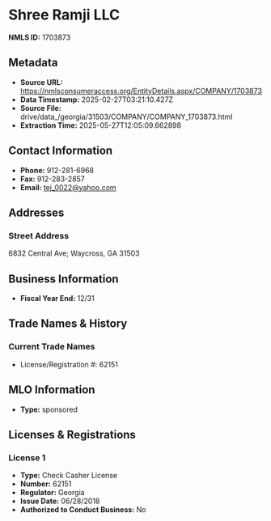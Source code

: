 # Shree Ramji LLC

**NMLS ID:** 1703873

## Metadata
- **Source URL:** https://nmlsconsumeraccess.org/EntityDetails.aspx/COMPANY/1703873
- **Data Timestamp:** 2025-02-27T03:21:10.427Z
- **Source File:** drive/data_/georgia/31503/COMPANY/COMPANY_1703873.html
- **Extraction Time:** 2025-05-27T12:05:09.662898

## Contact Information
- **Phone:** 912-281-6968
- **Fax:** 912-283-2857
- **Email:** tej_0022@yahoo.com

## Addresses
### Street Address
6832 Central Ave; Waycross, GA 31503

## Business Information
- **Fiscal Year End:** 12/31

## Trade Names & History
### Current Trade Names
- License/Registration #: 62151

## MLO Information
- **Type:** sponsored

## Licenses & Registrations

### License 1
- **Type:** Check Casher License
- **Number:** 62151
- **Regulator:** Georgia
- **Issue Date:** 06/28/2018
- **Authorized to Conduct Business:** No
